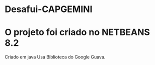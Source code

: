 # Desafui-CAPGEMINI

# O projeto foi criado no NETBEANS 8.2
Criado em java
Usa Biblioteca do Google Guava.


